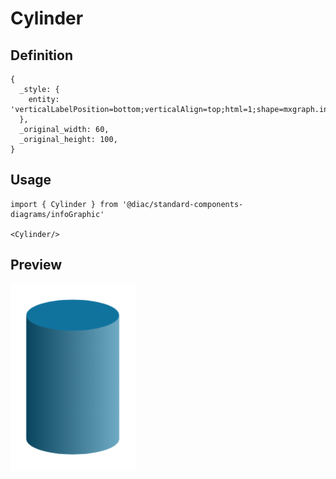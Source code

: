 # Cylinder

## Definition

```
{
  _style: { 
    entity: 'verticalLabelPosition=bottom;verticalAlign=top;html=1;shape=mxgraph.infographic.cylinder;fillColor=#10739E;strokeColor=none;',
  },
  _original_width: 60,
  _original_height: 100,
}
```

## Usage

```
import { Cylinder } from '@diac/standard-components-diagrams/infoGraphic'

<Cylinder/>
```

## Preview

<img src="./cylinder.png" width="200"/>
